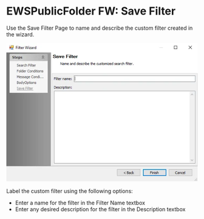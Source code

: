 # EWSPublicFolder FW: Save Filter

Use the Save Filter Page to name and describe the custom filter created in the wizard.

![Filter Wizard Save Filter page](../../../../../../../static/img/product_docs/accessanalyzer/admin/datacollector/ewsmailbox/filterwizard/savefilter.webp)

Label the custom filter using the following options:

- Enter a name for the filter in the Filter Name textbox
- Enter any desired description for the filter in the Description textbox
